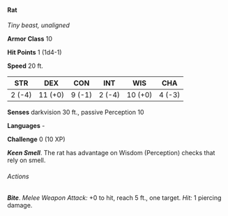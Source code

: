 #### Rat

*Tiny beast, unaligned*

**Armor Class** 10

**Hit Points** 1 (1d4-1)

**Speed** 20 ft.

| STR    | DEX     | CON    | INT    | WIS     | CHA    |
|--------|---------|--------|--------|---------|--------|
| 2 (-4) | 11 (+0) | 9 (-1) | 2 (-4) | 10 (+0) | 4 (-3) |

**Senses** darkvision 30 ft., passive Perception 10

**Languages** -

**Challenge** 0 (10 XP)

***Keen Smell***. The rat has advantage on Wisdom (Perception) checks that rely on smell.

###### Actions

***Bite***. *Melee Weapon Attack:* +0 to hit, reach 5 ft., one target. *Hit:* 1 piercing damage.
